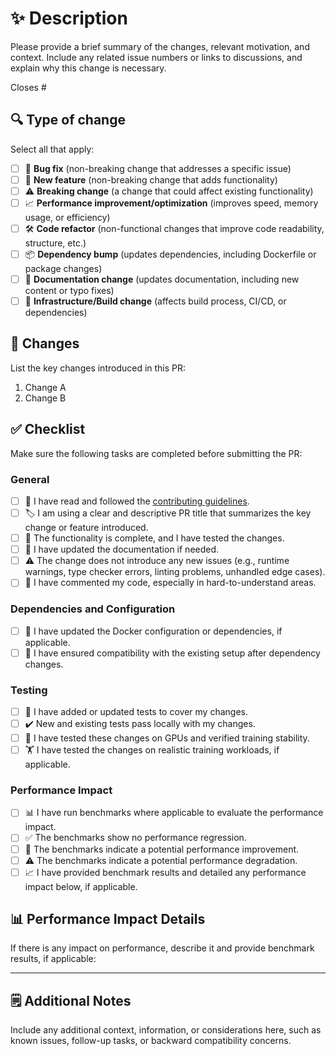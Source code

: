 # ✨ Description

Please provide a brief summary of the changes, relevant motivation, and context.
Include any related issue numbers or links to discussions, and explain why this change is necessary.

Closes # <!-- Insert issue number here, if applicable -->

## 🔍 Type of change

Select all that apply:

- [ ] 🐛 **Bug fix** (non-breaking change that addresses a specific issue)
- [ ] 🚀 **New feature** (non-breaking change that adds functionality)
- [ ] ⚠️ **Breaking change** (a change that could affect existing functionality)
- [ ] 📈 **Performance improvement/optimization** (improves speed, memory usage, or efficiency)
- [ ] 🛠️ **Code refactor** (non-functional changes that improve code readability, structure, etc.)
- [ ] 📦 **Dependency bump** (updates dependencies, including Dockerfile or package changes)
- [ ] 📝 **Documentation change** (updates documentation, including new content or typo fixes)
- [ ] 🔧 **Infrastructure/Build change** (affects build process, CI/CD, or dependencies)

## 📝 Changes

List the key changes introduced in this PR:

1. Change A
2. Change B

## ✅ Checklist

Make sure the following tasks are completed before submitting the PR:

### General

- [ ] 📜 I have read and followed the [contributing guidelines](https://servicenow.github.io/Fast-LLM/contributing/contributing).
- [ ] 🏷️ I am using a clear and descriptive PR title that summarizes the key change or feature introduced.
- [ ] 🎉 The functionality is complete, and I have tested the changes.
- [ ] 📝 I have updated the documentation if needed.
- [ ] ⚠️ The change does not introduce any new issues (e.g., runtime warnings, type checker errors, linting problems, unhandled edge cases).
- [ ] 🧩 I have commented my code, especially in hard-to-understand areas.

### Dependencies and Configuration

- [ ] 🐋 I have updated the Docker configuration or dependencies, if applicable.
- [ ] 🔄 I have ensured compatibility with the existing setup after dependency changes.

### Testing

- [ ] 🧪 I have added or updated tests to cover my changes.
- [ ] ✔️ New and existing tests pass locally with my changes.
- [ ] 🚦 I have tested these changes on GPUs and verified training stability.
- [ ] 🏋️ I have tested the changes on realistic training workloads, if applicable.

### Performance Impact

- [ ] 📊 I have run benchmarks where applicable to evaluate the performance impact.
- [ ] ✅ The benchmarks show no performance regression.
- [ ] 🚀 The benchmarks indicate a potential performance improvement.
- [ ] ⚠️ The benchmarks indicate a potential performance degradation.
- [ ] 📈 I have provided benchmark results and detailed any performance impact below, if applicable.

## 📊 Performance Impact Details

If there is any impact on performance, describe it and provide benchmark results, if applicable:

---

## 🗒️ Additional Notes

Include any additional context, information, or considerations here, such as known issues, follow-up tasks, or backward compatibility concerns.
